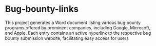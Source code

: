 # Bug-bounty-links
This project generates a Word document listing various bug bounty programs offered by prominent companies, including Google, Microsoft, and Apple. Each entry contains an active hyperlink to the respective bug bounty submission website, facilitating easy access for users
